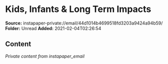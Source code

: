 # Kids, Infants & Long Term Impacts

**Source:** instapaper-private://email/44d1014b4699518fd3203a9424a94b59/
**Folder:** Unread
**Added:** 2021-02-04T02:26:54




## Content
*Private content from instapaper_email*
